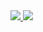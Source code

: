 <div align=“justify”> <a href=“https://github.com/LucasMendes97”> <img src=“https://github-readme-stats.vercel.app/api?username=LucasMendes97&show_icons=true&theme=dark&count_private=true&custom_title=Meus%20Dados”/> <img src=“https://github-readme-stats.vercel.app/api/top-langs/?username=LucasMendes97&layout=compact&langs_count=8&theme=dark&custom_title=Linguagens%20Mais%20Usadas”/> </a> </div>
